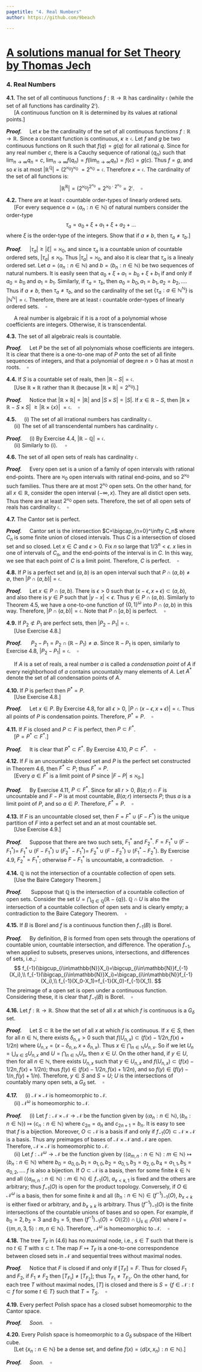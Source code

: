 ```yaml
---
pagetitle: "4. Real Numbers"
author: https://github.com/9beach

---
```

# [A solutions manual for Set Theory by Thomas Jech](README.md)
### 4. Real Numbers

**4.1.** The set of all continuous functions $f : \mathbb{R}\to \mathbb{R}$
has cardinality $\mathfrak{c}$ (while the set of all functions has
cardinality $2^\mathfrak{c}$).\
&nbsp;$\quad$[A continuous function on $\mathbb{R}$ is determined by its
values at rational points.]

**_Proof._**&nbsp;$\quad$Let $\kappa$ be the cardinality of the set of
all continuous functions $f : \mathbb{R}\to \mathbb{R}$. Since a constant
function is continuous, $\kappa \ge \mathfrak{c}$. Let $f$ and $g$ be
two continuous functions on $\mathbb{R}$ such that $f(q)=g(q)$ for all
rational $q$.
Since for any real number $c$, there is a Cauchy sequence of rational
$\langle q_n \rangle$ such that $\lim_{n\to\infty}q_n=c$, $\lim_{n\to\infty}f(q_n)=f(\lim_{n\to\infty}q_n)=f(c)=g(c)$.
Thus $f=g$, and so $\kappa$ is at most
$|\mathbb{R}^{\mathbb{Q}}|=(2^{\aleph_0})^{\aleph_0}$
$=2^{\aleph_0}=\mathfrak{c}$. Therefore $\kappa=\mathfrak{c}$. The cardinality
of the set of all functions is:
$$
|\mathbb{R}^{\mathbb{R}}|=(2^{\aleph_0})^{2^{\aleph_0}}=
2^{{\aleph_0}\cdot2^{\aleph_0}}=2^{\mathfrak{c}}.\quad\square
$$

**4.2.** There are at least $\mathfrak{c}$ countable order-types
of linearly ordered sets.\
&nbsp;$\quad$[For every sequence $a = \langle a_n : n\in\mathbb{N}\rangle$
of natural numbers consider the order-type
$$
\tau_a=a_0+\xi+a_1+\xi+a_2+\ldots
$$
where $\xi$ is the order-type of the integers. Show that if
$a \neq b$, then $\tau_a\neq\tau_b$.]

**_Proof._**&nbsp;$\quad$$|\tau_a|\ge|\xi|=\aleph_0$, and since $\tau_a$ is a
countable union of countable ordered sets, $|\tau_a|\le\aleph_0$. Thus $|\tau_a|=\aleph_0$, and also
it is clear that $\tau_a$ is a linealy ordered set.
Let $a=\langle a_n : n\in\mathbb{N}\rangle$ and $b=\langle b_n :
n\in\mathbb{N}\rangle$ be two sequences of natural numbers.
It is easily seen that $a_0+\xi+a_1
=b_0+\xi+b_1$ if and only if $a_0=b_0$ and $a_1=b_1$. Similarly,
if $\tau_a=\tau_b$, then $a_0=b_0, a_1=b_1, a_2=b_2,\ldots$.
Thus if $a \neq b$, then $\tau_a\neq\tau_b$, and so
the cardinality of the set $\{\tau_a:a\in\mathbb{N}^\mathbb{N}\}$ is
$|\mathbb{N}^\mathbb{N}|=\mathfrak{c}$. Therefore, there are at least
$\mathfrak{c}$ countable order-types of linearly ordered sets.$\quad\square$

&nbsp;$\quad$A real number is algebraic if it is a root of a polynomial
whose coefficients are integers. Otherwise, it is transcendental.

**4.3.** The set of all algebraic reals is countable.

**_Proof._**&nbsp;$\quad$Let $P$ be the set of all polynomials whose
coefficients are integers. It is clear that there is a one-to-one map of $P$
onto the set of all finite sequences of integers, and that a polynomial of
degree $n>0$ has at most $n$ roots.$\quad\square$

**4.4.** If $S$ is a countable set of reals, then
$|\mathbb{R}-S|=\mathfrak{c}$.\
&nbsp;$\quad$[Use $\mathbb{R}\times\mathbb{R}$ rather than $\mathbb{R}$
(because $|\mathbb{R}\times \mathbb{R}|= 2^{\aleph_0}$).]

**_Proof._**&nbsp;$\quad$Notice that $|\mathbb{R}\times \mathbb{R}|=
|\mathbb{R}|$ and $|S\times S|=|S|$. If $x\in \mathbb{R}-S$,
then $|\mathbb{R}\times\mathbb{R}-S\times S|$ $\ge|\mathbb{R}\times \{x\}|$
$=\mathfrak{c}$.$\quad\square$

**4.5.**&nbsp;$\quad$(i) The set of all irrational numbers has
cardinality $\mathfrak{c}$.\
&nbsp;$\quad$(ii) The set of all transcendental numbers has cardinality
$\mathfrak{c}$.

**_Proof._**&nbsp;$\quad$(i) By Exercise 4.4,
$|\mathbb{R}-\mathbb{Q}|=\mathfrak{c}$.
\
&nbsp;$\quad$(ii) Similarly to (i).
$\quad\square$

**4.6.** The set of all open sets of reals has cardinality $\mathfrak{c}$.

**_Proof._**&nbsp;$\quad$Every open set is a union of a family of
open intervals with rational end-points. There are $\aleph_0$ open intervals
with ratinal end-poins, and so $2^{\aleph_0}$ such families. Thus there
are at most $2^{\aleph_0}$ open sets. On the other hand, for
all $x\in\mathbb{R}$, consider the open interval $(-\infty, x)$. They are
all distict open sets. Thus there are at least $2^{\aleph_0}$ open sets.
Therefore, the set of all open sets of reals has cardinality
$\mathfrak{c}$.$\quad\square$

**4.7.** The Cantor set is perfect.

**_Proof._**&nbsp;$\quad$Cantor set is the intersection
$C=\bigcap_{n=0}^\infty C_n$ where $C_n$ is some finite union of closed
intervals. Thus $C$ is a intersection of closed set and so closed.
Let $x\in C$ and $\epsilon >0$.
Fix $n$ so large that $1/3^n<\epsilon$. $x$ lies in one of intervals of
$C_n$, and the end-points of the interval is in $C$. In this way,
we see that each point of $C$ is a limit point. Therefore, $C$ is
perfect.$\quad\square$

**4.8.** If $P$ is a perfect set and $(a,b)$ is an open interval such that
$P\cap (a,b)\neq\emptyset$, then $|P\cap (a,b)| = \mathfrak{c}$.

**_Proof._**&nbsp;$\quad$Let $x\in P\cap(a,b)$. There is $\epsilon>0$ such
that $(x-\epsilon,x+\epsilon)\subset (a,b)$, and also there is $y\in P$ such
that $|y-x| < \epsilon$. Thus $y\in P\cap(a,b)$. Similarly to Theorem 4.5,
we have a one-to-one function of $\{0,1\}^\omega$ into $P\cap (a,b)$ in
this way. Therefore, $|P\cap (a,b)| = \mathfrak{c}$.
Note that $P\cap [a,b]$ is perfect.$\quad\square$

**4.9.** If $P_2\not\subset P_1$ are perfect sets, then $|P_2 - P_1| =
\mathfrak{c}$.\
&nbsp;$\quad$[Use Exercise 4.8.]

**_Proof._**&nbsp;$\quad$ $P_2-P_1=P_2\cap (\mathbb{R}-P_1)\neq \emptyset$.
Since $\mathbb{R}-P_1$ is open, similarly to Exercise 4.8, $|P_2 - P_1| =
\mathfrak{c}$.$\quad\square$

&nbsp;$\quad$If $A$ is a set of reals, a real number $a$ is called a
_condensation point_ of $A$ if every neighborhood of $a$ contains uncountably
many elements of $A$. Let $A^\ast$ denote the set of all condensation points
of $A$.

**4.10.** If $P$ is perfect then $P^\ast = P$.\
&nbsp;$\quad$[Use Exercise 4.8.]

**_Proof._**&nbsp;$\quad$Let $x\in P$. By Exercise 4.8, for all $\epsilon>0$,
$|P\cap(x-\epsilon,x+\epsilon)| = \mathfrak{c}$. Thus all points of $P$
is condensation points. Therefore, $P^\ast = P$.$\quad\square$

**4.11.** If $F$ is closed and $P\subset F$ is perfect, then
$P\subset F^\ast$.\
&nbsp;$\quad$[$P=P^\ast\subset F^\ast$.]

**_Proof._**&nbsp;$\quad$It is clear that $P^\ast\subset F^\ast$.
By Exercise 4.10, $P\subset F^\ast$.$\quad\square$

**4.12.** If $F$ is an uncountable closed set and $P$ is the perfect set
constructed in Theorem 4.6, then $F^\ast\subset P$; thus $F^\ast = P$.\
&nbsp;$\quad$[Every $a\in F^\ast$ is a limit point of $P$ since
$|F -P|\le\aleph_0$.]

**_Proof._**&nbsp;$\quad$By Exercise 4.11, $P\subset F^\ast$.
Since for all $r>0$, $B(a;r)\cap F$ is uncountable and
$F-P$ is at most countable,
$B(a;r)$ intersects $P$; thus $a$ is a limit point of $P$, and so
$a\in P$. Therefore, $F^\ast=P$.$\quad\square$

**4.13.** If $F$ is an uncountable closed set, then
$F = F^\ast\cup (F - F^\ast )$ is the unique partition of $F$ into a perfect
set and an at most countable set.\
&nbsp;$\quad$[Use Exercise 4.9.]

**_Proof._**&nbsp;$\quad$Suppose that there are two such sets, $F_1^\ast$
and $F_2^\ast$. $F=F_1^\ast\cup (F-F_1^\ast)=$
$F_1^\ast\cup (F-F_1^\ast)\cup (F_2^\ast-F_1^\ast)=$
$F_2^\ast\cup (F-F_2^\ast)\cup (F_1^\ast-F_2^\ast)$.
By Exercise 4.9, $F_2^\ast=F_1^\ast$; otherwise $F-F_1^\ast$ is
uncountable, a contradiction.$\quad\square$

**4.14.** $\mathbb{Q}$ is not the intersection of a countable collection of
open sets.\
&nbsp;$\quad$[Use the Baire Category Theorem.]

**_Proof._**&nbsp;$\quad$ Suppose that $\mathbb{Q}$ is the intersection of a
countable collection of open sets. Consider
the set $U=\bigcap_{q\in\mathbb{Q}}(\mathbb{R}-\{q\})$. $\mathbb{Q}\cap
U$ is also the intersection of a countable collection of open sets
and is clearly empty; a contradiction to the Baire Category
Theorem.$\quad\square$

**4.15.** If $B$ is Borel and $f$ is a continuous function then $f_{-1}(B)$ is Borel.

**_Proof._**&nbsp;$\quad$By definition, $B$ is formed from open sets through
the operations of countable union, countable intersection, and difference.
The operation $f_{-1}$, when applied to subsets,
preserves unions, intersections, and differences of sets, i.e.,:
$$
f_{-1}(\bigcup_{i\in\mathbb{N}}X_i)=\bigcup_{i\in\mathbb{N}}f_{-1}(X_i),\\
f_{-1}(\bigcap_{i\in\mathbb{N}}X_i)=\bigcap_{i\in\mathbb{N}}f_{-1}(X_i),\\
f_{-1}(X_0-X_1)=f_{-1}(X_0)-f_{-1}(X_1).
$$
The preimage of a  open set is open under a continuous function.
Considering these, it is clear that $f_{-1}(B)$ is Borel.$\quad\square$

**4.16.** Let $f:\mathbb{R}\to \mathbb{R}$. Show that the set of all $x$
at which $f$ is continuous is a $G_\delta$ set.

**_Proof._**&nbsp;$\quad$Let $S\subset\mathbb{R}$ be the set of all $x$ at which $f$ is
continuous. If $x\in S$, then for all $n\in\mathbb{N}$, there exists
$\delta_{n,x}>0$ such that $f(U_{n,x})\subset(f(x)-1/2n,f(x)+1/2n)$
where $U_{n,x}=(x-\delta_{n,x},x+\delta_{n,x})$. Thus
$x\in\bigcap_{n\in\mathbb{N}}U_{n,x}$.
So if we let $U_n=\bigcup_{x\in S}U_{n,x}$ and
$U=\bigcap_{n\in\mathbb{N}}U_n$, then $x\in U$.
On the other hand, if $y\in U$, then for
all $n\in\mathbb{N}$, there exists $U_{n,x}$ such that
$y\in U_{n,x}$ and $f(U_{n,x})\subset(f(x)-1/2n,f(x)+1/2n)$;
thus $f(y)\in (f(x)-1/2n,f(x)+1/2n)$, and so $f(y)\in(f(y)-1/n,f(y)+1/n)$.
Therefore, $y\in S$ and $S=U$; $U$ is the intersections of countably many open
sets, a $G_\delta$ set.$\quad\square$

**4.17.**&nbsp;$\quad$(i) $\mathcal{N}\times \mathcal{N}$ is homeomorphic to
$\mathcal{N}$.\
&nbsp;$\quad$(ii) $\mathcal{N}^\omega$ is homeomorphic to $\mathcal{N}$.

**_Proof._**&nbsp;$\quad$(i) Let $f:\mathcal{N}\times \mathcal{N}\to\mathcal{N}$
be the function given by $(\langle a_n:n\in\mathbb{N} \rangle,\langle b_n :n\in\mathbb{N}\rangle)
\mapsto \langle c_n :n\in\mathbb{N}\rangle$ where $c_{2n}=a_n$ and
$c_{2n+1}=b_n$. It is easy to see that $f$ is a bijection. Moreover,
$O\subset\mathcal{N}$ is a basis if and only if
$f_{-1}(O)\subset\mathcal{N}\times \mathcal{N}$ is a basis. Thus any
preimages of bases of $\mathcal{N}\times \mathcal{N}$ and $\mathcal{N}$
are open. Therefore, $\mathcal{N}\times \mathcal{N}$ is homeomorphic to
$\mathcal{N}$.\
&nbsp;$\quad$(ii) Let $f:\mathcal{N}^\omega\to\mathcal{N}$
be the function given by $\langle\langle a_{m,n}:n\in\mathbb{N}
\rangle:m
\in\mathbb{N} \rangle
\mapsto \langle b_n :n\in\mathbb{N}\rangle$ where
$b_0=a_{0,0},b_1=a_{1,0},b_2=a_{0,1},b_3=a_{2,0},b_4=a_{1,1},
b_5=a_{0,2},\ldots$. $f$ is also a bijection. If $O\subset\mathcal{N}$ is a
basis, then for some finite $k\in\mathbb{N}$ and all $\langle\langle
a_{m,n}:n\in\mathbb{N} \rangle:m \in\mathbb{N} \rangle\in f_{-1}(O)$,
$a_{x<k,1}$ is fixed and the others are arbitrary; thus
$f_{-1}(O)$ is open for the product topology. Conversely, if
$O\in\mathcal{N}^\omega$ is a basis, then for some finite $k$ and all
$\langle b_n :n\in\mathbb{N}\rangle \in (f^{-1})_{-1}(O)$, $b_{x<k}$ is either
fixed or arbitrary, and $b_{x\ge k}$ is arbitrary. Thus $(f^{-1})_{-1}(O)$
is the finite intersections of the countable unions of bases and so open.
For example, if $b_0=2, b_2=3$ and $b_3=5$, then $(f^{-1})_{-1}(O)
=O(\langle 2\rangle)\cap \bigcup_{s\in I}O(s)$ where $I=\{\langle m,n,
3,5\rangle:m,n\in\mathbb{N}\}$.
Therefore, $\mathcal{N}^\omega$ is homeomorphic to
$\mathcal{N}$.$\quad\square$

**4.18.** The tree $T_F$ in (4.6) has no maximal node, i.e., $s\in T$
such that there is no $t\in T$ with $s\subset t$. The map $F\mapsto T_F$
is a one-to-one correspondence between closed sets in $\mathcal{N}$ and
sequential trees without maximal nodes.

**_Proof._**&nbsp;$\quad$Notice that $F$ is closed if and only if
$\left[T_F\right]=F$. Thus
for closed $F_1$ and $F_2$, if $F_1\neq F_2$ then $[T_{F_1}]\neq [T_{F_2}]$;
thus $T_{F_1}\neq T_{F_2}$. On the other hand, for each tree $T$
without maximal nodes,
$[T]$ is closed and there is $S=\{f\in\mathcal{N}:t\subset f$
for some $t\in T\}$ such that $T=T_S$.$\quad\square$

**4.19.** Every perfect Polish space has a closed subset homeomorphic to the Cantor space.

**_Proof._**&nbsp;$\quad$_Soon._$\quad\square$

**4.20.** Every Polish space is homeomorphic to a $G_\delta$ subspace of
the Hilbert cube.\
&nbsp;$\quad$[Let $\{x_n :n\in \mathbb{N}\}$ be a dense set, and define
$f(x)=\langle d(x,x_n):n\in \mathbb{N}\rangle$.]

**_Proof._**&nbsp;$\quad$_Soon._$\quad\square$
